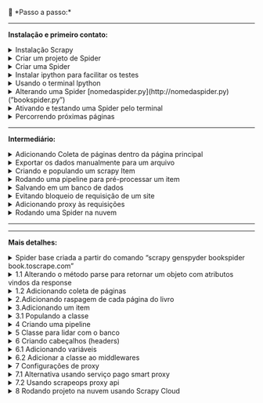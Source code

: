 <a name="readme-top"></a>
<aside>
👣 *Passo a passo:*

---
**Instalação e primeiro contato:**

<details>
<summary>Instalação Scrapy</summary>

  -  Criar um novo projeto com ambiente virtual
  -  Abrir terminal e instalar o Scrapy com o comando “pip install Scrapy”
</details>

<details>
<summary>Criar um projeto de Spider</summary>

-  Terminal: “scrapy startproject nomedoprojetoscraper”
</details>

<details>
<summary>Criar uma Spider</summary>

-  Navegar até a pasta “spiders” do projeto Scrapy criado
-  Terminal: “scrapy genspider spidername site.to.scrape.com”
</details>

<details>
<summary>Instalar ipython para facilitar os testes</summary>

-  Terminal: “pip install ipython”
-  No arquivo scrapy.cfg adicionar “SHELL= ipython” em baixo de default
</details>

<details>
<summary>Usando o terminal Ipython</summary>

-  Terminal: “scrapy shell” para ativar o terminal ipython
-  No terminal Ipython (chamaremos de ITerminal):  “fetch('https://books.toscrape.com/')”
-  ITerminal: “response” ← <200 https://books.toscrape.com/>
-  Selecionando um elemento Iterminal: “response.css('article.product_pod')”
-  Sair do ITerminal usando: “exit”

- Tipos de seleção Ipython:
  -  Salvar em uma variável: “books = response.css('article.product_pod')”
  -  Verificar tamanho da lista da variável: “len(books)”
  -  Obter um item da lista: “book = books[0]”
  -  Obter o texto de um elemento “a” dentro de um elemento “h3”: “book.css('h3 a::text').get()”
  -  Obter o texto de um elemento dentro de outro elemento pela Classe: “book.css('.product_price .price_color::text').get()”
  -  Obter o conteúdo de um atributo de um elemento: “book.css('h3 a').attrib['href']” ou “response.css('.next a::attr(href)').get()”
</details>

<details>
<summary>Alterando uma Spider [nomedaspider.py](http://nomedaspider.py) (”bookspider.py”)</summary>

-  Alterar o método parse que receberá a response igual ao ITerminal [1.1](#subsecao-1-1)
</details>

<details>
<summary>Ativando e testando uma Spider pelo terminal</summary>

-  Navegar até a pasta do projeto Scrapy, nesse caso bookscraper
-  Terminal: “scrapy crawl bookspider”  Nota: o item “'item_scraped_count': 20” referencia a quantidade de itens raspados.
</details>

<details>
<summary>Percorrendo próximas páginas</summary>

-  Encontrar o elemento responsável pelo link da próxima página, nesse caso, “response.css('.next a::attr(href)').get()”
-  Adicionar lógica para percorrer próximas páginas usando callback “yield response.follow(next_page_url, callback=self.parse)” [1.2](#subsecao-1-2)
</details>
</aside>

<aside>
  
---
**Intermediário:**

<details>
<summary>Adicionando Coleta de páginas dentro da página principal</summary>

- Adicionar coleta de cada url de uma página do livro
- Adicionar método para coletar informações de uma página usando callback “yield response.follow(book_url, callback=self.parse_book_page)” [2](#subsecao-2)
</details>

<details>
<summary>Exportar os dados manualmente para um arquivo</summary>

- Terminal: “scrapy crawl bookspider -O bookdata.csv” para criar em formato csv
- Terminal: “scrapy crawl bookspider -O bookdata.json” para criar em formato json
- Terminal: “scrapy crawl bookspider -o bookdata.json” para adicionar em formato json
</details>

<details>
<summary>Criando e populando um scrapy Item</summary>

- Criar uma classe para o item no arquivo items.py [3.](#subsecao-3)
- Popular a classe do livro [3.1](#subsecao-3-1)
</details>

<details>
<summary>Rodando uma pipeline para pré-processar um item</summary>

- Habilitar a spider no arquivo de configurações da spider “settings.py” descomentando o objeto ITEM_PIPELINES = {}
  Nota: Em “ITEM_PIPELINES = {"bookscraper.pipelines.BookscraperPipeline": 300, }” o número 300 representa a prioridade, onde, quanto menor o valor mais “cedo” a pipeline vai rodar.
- Alterar o método process_item do item no arquivo “pipelines.py” [4.](#subsecao-4)
</details>

<details>
<summary>Salvando em um banco de dados</summary>

- Podemos adicionar no arquivo de configurações da spider “settings.py” um objeto FEEDS = {'booksdata.json': {'format': 'json'}} para definir um formato padrão de saída quando rodarmos o comando “scrapy crawl bookspider” que é equivalente ao comando “scrapy crawl bookspider -O cleandata.json”
- Podemos também sobrescrever uma configuração do arquivo settings.py dentro do arquivo bookspider.py (arquivo referente à spider), basta adicionar  “custom_settings = { 'FEEDS': { 'booksdata.json': {'format': 'json'}, 'overwrite': True }}” ao código
- Baixar e instalar SQLITE.
- Adicionar uma classe no arquivo pipelines.py para lidar com o banco [5.](#subsecao-5)
- Adicionar um item no objeto ITEM_PIPELINES no arquivo settings.py com: "bookscraper.pipelines.SaveToSQLitePipeline": 400,"
</details>

<details>
<summary>Evitando bloqueio de requisição de um site</summary>

- Criar método para adicionar header ao request [6.](#subsecao-6)
- Adicionar variáveis que o método necessitar [6.1](#subsecao-6-1)
- Adicionar middleware ao arquivo settings.py [6.2](#subsecao-6-2)
</details>

<details>
<summary>Adicionando proxy às requisições</summary>

- Adicionar configuração de proxy ao arquivo settings.py [7.](#subsecao-7)
- Alternativa usando um serviço pago [7.1](#subsecao-7-1)
- Alternativa usando scrapeops proxy api [7.2](#subsecao-7-2)
</details>

<details>
<summary>Rodando uma Spider na nuvem </summary> 
    
Criando um projeto Scrapy Cloud [8](#subsecao-8)

---
- Criar uma conta em “[https://app.zyte.com](https://app.zyte.com/o/599648)”
- Ir até a aba Scrapy Cloud
- Criar um novo projeto clicando em “Start Project” 
- Em Scrapy Cloud, navegar no projeto criado
- Ir na sessão “SPIDERS/Code & Deploys”
- Clicar no botão “Deploy My code”

Dando deploy do seu projeto

---
- No terminal do seu projeto instalar o “shub” com o comando “pip install shub”
- Terminal: “shub login"
- Fornecer a chave de API após “API key: SUA-CHAVE-API”
- Executar Deploy com o comando “shub deploy PROJECT-ID”
- Aguardar execução do deploy e verificar no Dashboard

Rodando o projeto

---

- No menu de navegação do site do Scrapy Cloud, ir em “JOBS/Dashboard”
- Clicar em “Run”
- Selecionar a Spider que deseja rodar
- Clicar em “Run”

*Nota: Caso não seja importado automaticamente, adicionar ao arquivo “scrapinghub.yml” a linha de código “requirements_file: requirements.txt” para que seja mapeado o arquivo de requirements.txt do projeto.* [Ver tutorial](https://www.notion.so/Page-3-Scrapy-Project-4aa86e19a54c459c9b5d4465e564ea92?pvs=21)
</details>

</aside>


<aside>

---

---
**Mais detalhes:**
<details id="subsecao-1">
<summary>Spider base criada a partir do comando “scrapy genspyder bookspider book.toscrape.com”</summary>
   
   ```python

    import scrapy
    
    
    class BookspiderSpider(scrapy.Spider):
        name = "bookspider"
        allowed_domains = ["books.toscrape.com"]
        start_urls = ["https://books.toscrape.com"]
    
        def parse(self, response):
            pass
   ```

<p align="right">(<a href="#readme-top">Voltar ao topo</a>)</p>
</details>

<details id="subsecao-1-1">
<summary>1.1 Alterando o método parse para retornar um objeto com atributos vindos da response</summary>

  ```python
    import scrapy
    
    
    class BookspiderSpider(scrapy.Spider):
        name = "bookspider"
        allowed_domains = ["books.toscrape.com"]
        start_urls = ["https://books.toscrape.com"]
    
        def parse(self, response):
            pass
  ```

<p align="right">(<a href="#readme-top">Voltar ao topo</a>)</p>
</details>

<details id="subsecao-1-2">
<summary>1.2 Adicionando coleta de páginas</summary>

  ```python
  import scrapy
  
  
  class BookspiderSpider(scrapy.Spider):
      name = "bookspider"
      allowed_domains = ["books.toscrape.com"]
      start_urls = ["https://books.toscrape.com"]
  
      def parse(self, response):
          books = response.css('article.product_pod')
  
          for book in books:
              yield{
                  'name': book.css('h3 a::text').get(),
                  'price': book.css('div p.price_color::text').get(),
                  'url': book.css('h3 a').attrib['href']
              }
  
  		#------------------------------------------------------------------------------------------------
          next_page = response.css('.next a::attr(href)').get()
  
          if next_page is not None:
              if 'catalogue/' in next_page:
                  next_page_url = 'https://books.toscrape.com/' + next_page
              else:
                  next_page_url = 'https://books.toscrape.com/catalogue/' + next_page
              yield response.follow(next_page_url, callback=self.parse)
  ```

<p align="right">(<a href="#readme-top">Voltar ao topo</a>)</p>
</details>

<details id="subsecao-2">
<summary>2.Adicionando raspagem de cada página do livro</summary>

  ```python
    import scrapy
    
    
    class BookspiderSpider(scrapy.Spider):
        name = "bookspider"
        allowed_domains = ["books.toscrape.com"]
        start_urls = ["https://books.toscrape.com"]
    
        def parse(self, response):
            books = response.css('article.product_pod')
    
    #---------------------------------------Alterado-------------------------------------------------
            for book in books:
                book_relative_url = book.css('h3 a::attr(href)').get()
                if 'catalogue/' in book_relative_url:
                    book_url = 'https://books.toscrape.com/' + book_relative_url
                else:
                    book_url = 'https://books.toscrape.com/catalogue/' + book_relative_url
                yield response.follow(book_url, callback=self.parse_book_page)
    #------------------------------------------------------------------------------------------------
    
            next_page = response.css('.next a::attr(href)').get()
            if next_page is not None:
                if 'catalogue/' in next_page:
                    next_page_url = 'https://books.toscrape.com/' + next_page
                else:
                    next_page_url = 'https://books.toscrape.com/catalogue/' + next_page
                yield response.follow(next_page_url, callback=self.parse)
    
    #----------------------------------------Adicionado----------------------------------------------
        def parse_book_page(self, response):
            table_rows = response.css("table tr")
            yield {
                'url': response.url,
                'title': response.css('.product_main h1::text').get(),
                'product_type': table_rows[1].css('td ::text').get(),
                'price_excl_tax': table_rows[2].css('td ::text').get(),
                'price_excl_tax': table_rows[2].css('td ::text').get(),
                'tax': table_rows[4].css('td ::text').get(),
                'availability': table_rows[5].css('td ::text').get(),
                'num_reviews': table_rows[6].css('td ::text').get(),
                'stars' : response.css('p.star-rating::attr(class)').get(),
                'category': response.xpath("//ul[@class='breadcrumb']/li[@class='active']/preceding-sibling::li[1]/a/text()").get(),
                'description': response.xpath("//div[@id='product_description']/following-sibling::p/text()").get(),
                'price': response.css('p.price_color::text').get()
            }
    
    """
    	Nota: Em category e description foi usado Xpath
    	no caso de category foi pego o elemento irmão (de mesmo nivel) anterior ao elemento li de classe 'active'
    	no caso da description foi pego o elemento irmão (de mesmo nivel) posterior ao elemento div de cladesse 'product_description'
    """
  ```

<p align="right">(<a href="#readme-top">Voltar ao topo</a>)</p>
</details>

<details id="subsecao-3">
<summary>3.Adicionando um item</summary>
  
```py
    #items.py
    
    class BookItem(scrapy.Item):
        url = scrapy.Field()
        title = scrapy.Field()
        upc = scrapy.Field()
        product_type = scrapy.Field()
        price_excl_tax = scrapy.Field()
        price_incl_tax = scrapy.Field()
        tax = scrapy.Field()
        availability = scrapy.Field()
        num_reviews = scrapy.Field()
        stars = scrapy.Field()
        category = scrapy.Field()
        description = scrapy.Field()
        price = scrapy.Field()
```
> Nota: “É possível serializar um campo ou vários campos criando uma função e passando ela como parametro serializer.”

```py
    def serialize_price(value):
        return f'£ {str(value)}'
    
    
    class BookItem(scrapy.Item):
        url = scrapy.Field()
        title = scrapy.Field()
        upc = scrapy.Field()
        product_type = scrapy.Field()
        price_excl_tax = scrapy.Field()
        price_incl_tax = scrapy.Field()
        tax = scrapy.Field()
        availability = scrapy.Field()
        num_reviews = scrapy.Field()
        stars = scrapy.Field()
        category = scrapy.Field()
        description = scrapy.Field()
        price = scrapy.Field(serializer=serialize_price)
```

<p align="right">(<a href="#readme-top">Voltar ao topo</a>)</p>
</details>

<details id="subsecao-3-1">
<summary>3.1 Populando a classe</summary>

```py
    #bookspider.py
    
    import scrapy
    
    from bookscraper.items import BookItem
    
    
    class BookspiderSpider(scrapy.Spider):
        name = "bookspider"
        allowed_domains = ["books.toscrape.com"]
        start_urls = ["https://books.toscrape.com"]
    
        def parse(self, response):
            books = response.css('article.product_pod')
    
            for book in books:
                book_relative_url = book.css('h3 a::attr(href)').get()
                if 'catalogue/' in book_relative_url:
                    book_url = 'https://books.toscrape.com/' + book_relative_url
                else:
                    book_url = 'https://books.toscrape.com/catalogue/' + book_relative_url
                yield response.follow(book_url, callback=self.parse_book_page)
    
            next_page = response.css('.next a::attr(href)').get()
            if next_page is not None:
                if 'catalogue/' in next_page:
                    next_page_url = 'https://books.toscrape.com/' + next_page
                else:
                    next_page_url = 'https://books.toscrape.com/catalogue/' + next_page
                yield response.follow(next_page_url, callback=self.parse)
    
    #----------------------------Alterado---------------------------------------------
        def parse_book_page(self, response):
            table_rows = response.css("table tr")
            book_item = BookItem()
    
            book_item['url'] = response.url,
            book_item['title'] = response.css('.product_main h1::text').get(),
            book_item['upc'] = table_rows[0].css('td ::text').get(),
            book_item['product_type'] = table_rows[1].css('td ::text').get(),
            book_item['price_excl_tax'] = table_rows[2].css('td ::text').get(),
            book_item['price_incl_tax'] = table_rows[3].css('td ::text').get(),
            book_item['tax'] = table_rows[4].css('td ::text').get(),
            book_item['availability'] = table_rows[5].css('td ::text').get(),
            book_item['num_reviews'] = table_rows[6].css('td ::text').get(),
            book_item['stars'] = response.css('p.star-rating::attr(class)').get(),
            book_item['category'] = response.xpath("//ul[@class='breadcrumb']/li[@class='active']/preceding-sibling::li[1]/a/text()").get(),
            book_item['description'] = response.xpath("//div[@id='product_description']/following-sibling::p/text()").get(),
            book_item['price'] = response.css('p.price_color::text').get()
    
            yield book_item
```

<p align="right">(<a href="#readme-top">Voltar ao topo</a>)</p>
</details>

<details id="subsecao-4">
<summary>4 Criando uma pipeline</summary>

```py
    # Define your item pipelines here
    #
    # Don't forget to add your pipeline to the ITEM_PIPELINES setting
    # See: https://docs.scrapy.org/en/latest/topics/item-pipeline.html
    
    
    # useful for handling different item types with a single interface
    from itemadapter import ItemAdapter
    
    
    class BookscraperPipeline:
    
        def process_item(self, item, spider):adapter = ItemAdapter(item)
    
            # Strip all whitespaces from strings
            field_names = adapter.field_names()
    
            for field_name in field_names:
                if field_name != 'description':
                    value = adapter.get(field_name)
                    if isinstance(adapter[field_name], tuple):
                        adapter[field_name] = value[0].strip()
                    else:
                        adapter[field_name] = value.strip()
                else:
                    value = adapter.get(field_name)
                    adapter[field_name] = str(value[0])
    
            # Category & Product Type --> switch to lowercase
            lowercase_keys = ['category', 'product_type']
            for lowercase_key in lowercase_keys:
                value = adapter.get(lowercase_key)
                adapter[lowercase_key] = value.lower()
    
            # Price --> convert to float
            price_keys = ['price_excl_tax', 'price_incl_tax', 'tax', 'price']
            for price_key in price_keys:
                value = adapter.get(price_key)
                value = value.replace('£', '')
                adapter[price_key] = float(value)
    
            # Availability --> extract number of books in stock (removing strings)
            availability_string = adapter.get('availability')
            split_string_array = availability_string.split('(')
            if len(split_string_array) < 2:
                adapter['availability'] = 0
            else:
                availability_string = split_string_array[1].split(' ')
                adapter['availability'] = int(availability_string[0])
    
            # Reviews --> convert string to int
            num_reviews_string = adapter.get('num_reviews')
            adapter['num_reviews'] = int(num_reviews_string)
    
            # Stars --> covert text to number
            stars_string = adapter.get('stars')
            split_stars_array = stars_string.split(' ')
            stars_text_value = split_stars_array[1].lower()
            if stars_text_value == "zero":
                adapter['stars'] = 0
            elif stars_text_value == "one":
                adapter['stars'] = 1
            elif stars_text_value == "two":
                adapter['stars'] = 2
            elif stars_text_value == "three":
                adapter['stars'] = 3
            elif stars_text_value == "four":
                adapter['stars'] = 4
            elif stars_text_value == "five":
                adapter['stars'] = 5
    
            return item
```

<p align="right">(<a href="#readme-top">Voltar ao topo</a>)</p>
</details>

<details id="subsecao-5">
<summary>5 Classe para lidar com o banco</summary>
    
> Nota: Os metodos open_spider,  close_spider  e  process_item serão encontrados pelo scrapy e são executados automaticamente no devido tempo de vida da spider.

```py
    #pipelines.py
    
    class SaveToSQLitePipeline:
    
        def open_spider(self, spider):
            self.conn = sqlite3.connect('books.db')
            self.cur = self.conn.cursor()
            self.cur.execute("""
            CREATE TABLE IF NOT EXISTS books (
                id INTEGER PRIMARY KEY,
                url TEXT,
                title TEXT,
                upc TEXT,
                product_type TEXT,
                price_excl_tax REAL,
                price_incl_tax REAL,
                tax REAL,
                availability INTEGER,
                num_reviews INTEGER,
                stars REAL,
                category TEXT,
                description TEXT,
                price REAL
            );
            """)
    
        def close_spider(self, spider):
            self.conn.close()
    
        def process_item(self, item, spider):
            query = """
                INSERT INTO books (
                    url, title, upc, product_type, price_excl_tax, price_incl_tax,
                    tax, availability, num_reviews, stars, category, description, price
                )
                VALUES (?, ?, ?, ?, ?, ?, ?, ?, ?, ?, ?, ?, ?)
            """
    
            values = (
                item['url'],
                item['title'],
                item['upc'],
                item['product_type'],
                item['price_excl_tax'],
                item['price_incl_tax'],
                item['tax'],
                item['availability'],
                item['num_reviews'],
                item['stars'],
                item['category'],
                item['description'],
                item['price']
            )
    
            self.cur.execute(query, values)
            self.conn.commit()
            return item
```

<p align="right">(<a href="#readme-top">Voltar ao topo</a>)</p>
</details>

<details id="subsecao-6">
<summary>6 Criando cabeçalhos (headers)</summary>

```py
    #middlewares.py
    
    class ScrapeOpsFakeBrowserHeaderAgentMiddleware:
    
        @classmethod
        def from_crawler(cls, crawler):
            return cls(crawler.settings)
    
        def __init__(self, settings):
            self.scrapeops_api_key = settings.get('SCRAPEOPS_API_KEY')
            self.scrapeops_endpoint = settings.get('SCRAPEOPS_FAKE_BROWSER_HEADER_ENDPOINT')
            self.scrapeops_fake_browser_headers_active = settings.get('SCRAPEOPS_FAKE_BROWSER_HEADER_ENABLED')
            self.scrapeops_num_results = settings.get('SCRAPEOPS_NUM_RESULTS')
            self.headers_list = []
            self._get_headers_list()
            self._scrapeops_fake_browser_headers_enabled()
    
        def _get_headers_list(self):
            payload = {'api_key': self.scrapeops_api_key}
            if self.scrapeops_num_results is not None:
                payload['num_results'] = self.scrapeops_num_results
            response = requests.get(self.scrapeops_endpoint, params=urlencode(payload))
            json_response = response.json()
            self.headers_list = json_response.get('result', [])
    
        def _get_random_browser_header(self):
            random_index = randint(0, len(self.headers_list) - 1)
            return self.headers_list[random_index]
    
        def _scrapeops_fake_browser_headers_enabled(self):
            if self.scrapeops_api_key is None or self.scrapeops_api_key == '' or self.scrapeops_fake_browser_headers_active == False:
                self.scrapeops_fake_browser_headers_active = False
            else:
                self.scrapeops_fake_browser_headers_active = True
    
        def process_request(self, request, spider):
            random_browser_header = self._get_random_browser_header()
            request.headers['user-agent'] = random_browser_header['user-agent']
            request.headers['accept'] = random_browser_header['accept']
            request.headers['sec-ch-ua'] = random_browser_header['sec-ch-ua']
            request.headers['sec-ch-ua-mobile'] = random_browser_header['sec-ch-ua-mobile']
            request.headers['sec-ch-ua-platform'] = random_browser_header['sec-ch-ua-platform']
            request.headers['sec-fetch-site'] = random_browser_header['sec-fetch-site']
            request.headers['sec-fetch-mod'] = random_browser_header['sec-fetch-mod']
            request.headers['sec-fetch-user'] = random_browser_header['sec-fetch-user']
            request.headers['accept-encoding'] = random_browser_header['accept-encoding']
            request.headers['accept-language'] = random_browser_header['accept-language']
    
            print(random_browser_header)
```

<p align="right">(<a href="#readme-top">Voltar ao topo</a>)</p>
</details>

<details id="subsecao-6-1">
<summary>6.1 Adicionando variáveis</summary>

```py
    #settings.py
    
    SCRAPEOPS_API_KEY = 'a889d691-4e9a-4c25-a26b-a7faec67ebfe' #api-key-just-for-exampl;e
    
    # SCRAPEOPS_FAKE_USER_AGENT_ENDPOINT = 'https://headers.scrapeops.io/v1/user-agents'
    SCRAPEOPS_FAKE_BROWSER_HEADER_ENDPOINT = 'https://headers.scrapeops.io/v1/browser-headers'
    
    # SCRAPEOPS_FAKE_USER_AGENT_ENABLED = True
    SCRAPEOPS_FAKE_BROWSER_HEADER_ENABLED = True
    
    SCRAPEOPS_NUM_RESULTS = 50
```

<p align="right">(<a href="#readme-top">Voltar ao topo</a>)</p>
</details>

<details id="subsecao-6-2">
<summary>6.2 Adicionar a classe ao middlewares</summary>

```py
    #settings.py
    
    DOWNLOADER_MIDDLEWARES = {
       # "bookscraper_project.middlewares.BookscraperDownloaderMiddleware": 543,
       # 'bookscraper.middlewares.ScrapeOpsFakeUserAgentMiddleware': 400,
       'bookscraper.middlewares.ScrapeOpsFakeBrowserHeaderAgentMiddleware': 400,
    }
```

<p align="right">(<a href="#readme-top">Voltar ao topo</a>)</p>
</details>

<details id="subsecao-7">
<summary>7 Configurações de proxy</summary>

> Terminal:  “pip install scrapy-rotating-proxies”

Adicionar variáveis de ambiente


```py
    #settings.py
    
    ROTATING_PROXY_LIST = [
       '45.70.204.233:4145',
       '45.7.177.224:39867',
       '187.73.55.66:5678',
    ]
    
    DOWNLOADER_MIDDLEWARES = {
       # "bookscraper_project.middlewares.BookscraperDownloaderMiddleware": 543,
       # 'bookscraper.middlewares.ScrapeOpsFakeUserAgentMiddleware': 400,
       'bookscraper.middlewares.ScrapeOpsFakeBrowserHeaderAgentMiddleware': 400,
       'rotating_proxies.middlewares.RotatingProxyMiddleware': 610,
       'rotating_proxies.middlewares.BanDetectionMiddleware': 620,
    }
```
<p align="right">(<a href="#readme-top">Voltar ao topo</a>)</p>
</details>

<details id="subsecao-7-1">
<summary>7.1 Alternativa usando serviço pago smart proxy</summary>

Site: [https://dashboard.smartproxy.com](https://dashboard.smartproxy.com/login)

Tutorial: [freeCode](https://thepythonscrapyplaybook.com/freecodecamp-beginner-course/freecodecamp-scrapy-beginners-course-part-9-rotating-proxies/)

Depois de comprar um plano seguir os passos:

> Criar um usuario

![create_user](https://github.com/Lucas382/ScrapyTemplate/assets/44009909/7aea2b02-01da-4378-8dca-4f17c00a5206)

> Adicionar configurações

![add_configs](https://github.com/Lucas382/ScrapyTemplate/assets/44009909/5bbdbdb5-3be3-4ecd-b7f0-b0262af0069e)

> Obter o endpoint

![get_endpoints](https://github.com/Lucas382/ScrapyTemplate/assets/44009909/01ed0dec-f6f7-49a6-ae0e-5c497610483b)

> Criar uma classe para o proxy

![create_class_proxy](https://github.com/Lucas382/ScrapyTemplate/assets/44009909/76f1f1e3-e789-4a7f-9bbd-0e5700ae716b)
![create_class_proxy_2](https://github.com/Lucas382/ScrapyTemplate/assets/44009909/ca277335-814b-4585-a791-2aefacb1f64d)

> Adicionar variáveis de ambiente

![add_env_vars](https://github.com/Lucas382/ScrapyTemplate/assets/44009909/4c808bc8-35d5-4023-bdfc-b3ef30ca8698)

>Adicionar middleware

![add_middleware](https://github.com/Lucas382/ScrapyTemplate/assets/44009909/814f772e-e789-40d0-bf92-bcdde148ec4c)

<p align="right">(<a href="#readme-top">Voltar ao topo</a>)</p>
</details>

<details id="subsecao-7-2">
<summary>7.2 Usando scrapeops proxy api</summary>

> Terminal: “pip install scrapeops-scrapy-proxy-sdk”

Adicionar variável de ambiente
```py
    # settings.py
    
    SCRAPEOPS_API_KEY = 'YOUR_API_KEY'
    SCRAPEOPS_PROXY_ENABLED = True
    SCRAPEOPS_PROXY_SETTINGS = {'country': 'us'}
    
    DOWNLOADER_MIDDLEWARES = {
        'scrapeops_scrapy_proxy_sdk.scrapeops_scrapy_proxy_sdk.ScrapeOpsScrapyProxySdk': 725,
    }
```

Adicionar middleware para gerenciar as urls.

```py
    ## middlewares.py
    
    from urllib.parse import urlencode
    from scrapy import Request
    
    class ScrapeOpsProxyMiddleware:
    
        @classmethod
        def from_crawler(cls, crawler):
            return cls(crawler.settings)
    
        def __init__(self, settings):
            self.scrapeops_api_key = settings.get('SCRAPEOPS_API_KEY')
            self.scrapeops_endpoint = 'https://proxy.scrapeops.io/v1/?'
            self.scrapeops_proxy_active = settings.get('SCRAPEOPS_PROXY_ENABLED', False)
    				self.scrapeops_proxy_settings = {}
            self._clean_proxy_settings(settings.get('SCRAPEOPS_PROXY_SETTINGS'))
    
        @staticmethod
        def _replace_response_url(response):
            real_url = response.headers.get(
                'Sops-Final-Url', def_val=response.url)
            return response.replace(
                url=real_url.decode(response.headers.encoding))
        
        def _clean_proxy_settings(self, proxy_settings):
            if proxy_settings is not None:
                for key, value in proxy_settings.items():
                    clean_key = key.replace('sops_', '')
                    self.scrapeops_proxy_settings[clean_key] = value
        
        def _get_scrapeops_url(self, request):
            payload = {'api_key': self.scrapeops_api_key, 'url': request.url}
            
            ## Global Request Settings
            if self.scrapeops_proxy_settings is not None:
                for key, value in self.scrapeops_proxy_settings.items():
                    payload[key] = value
    
            ## Request Level Settings 
            for key, value in request.meta.items():
                if 'sops_' in key:
                    clean_key = key.replace('sops_', '')
                    payload[clean_key] = value
    
            proxy_url = self.scrapeops_endpoint + urlencode(payload)
            return proxy_url
    
        def _scrapeops_proxy_enabled(self):
            if self.scrapeops_api_key is None or self.scrapeops_api_key == '' or self.scrapeops_proxy_active == False:
                return False
            return True
        
        def process_request(self, request, spider):
            if self._scrapeops_proxy_enabled is False or self.scrapeops_endpoint in request.url:
                return None
            
            scrapeops_url = self._get_scrapeops_url(request)
            new_request = request.replace(
                cls=Request, url=scrapeops_url, meta=request.meta)
            return new_request
    
        def process_response(self, request, response, spider):
            new_response = self._replace_response_url(response)
            return new_response
```

Resultado:
![result](https://github.com/Lucas382/ScrapyTemplate/assets/44009909/e8121f43-6645-4184-a77f-5e60505cbc78)

<p align="right">(<a href="#readme-top">Voltar ao topo</a>)</p>   
</details>

<details id="subsecao-8">
<summary>8 Rodando projeto na nuvem usando Scrapy Cloud</summary>

>Criar uma conta em “https://app.zyte.com/account/login/?next=/o/599648/scrapycloud/discover”

![1](https://github.com/Lucas382/ScrapyTemplate/assets/44009909/f14d3352-e74f-44ec-8a8b-2214677a287b)

>no menu lateral navegar até scrapy Cloud

![2](https://github.com/Lucas382/ScrapyTemplate/assets/44009909/9478d467-0763-4379-a149-27742b2f1762)

>Clicar em start project

![3](https://github.com/Lucas382/ScrapyTemplate/assets/44009909/d34eaf9a-71b9-4f7c-8dcb-0b9283ccfe11)

>Dar um nome ao projeto

![6](https://github.com/Lucas382/ScrapyTemplate/assets/44009909/c382ebc5-e95b-4fda-8f77-b7146a582a1a)

>Navegar a pagina de Code & Deploy 1.0

![7](https://github.com/Lucas382/ScrapyTemplate/assets/44009909/0f8e21b3-3d58-48de-9c40-4d57b185a9cd)

>Navegar a pagina de Code & Deploy 1.1

![8](https://github.com/Lucas382/ScrapyTemplate/assets/44009909/fb7c767f-9f90-4c3d-91aa-32db42826555)

>Instalar shub no projeto (O projeto atual foi criado no Pycharm  então foi usado o próprio console do Pycharm)

![9](https://github.com/Lucas382/ScrapyTemplate/assets/44009909/25680d88-d3b6-4605-89b1-5cd735aee312)

>Logar no shub 1.0: digitar comando de login

![10](https://github.com/Lucas382/ScrapyTemplate/assets/44009909/c84f7e7c-e005-430d-b8e6-43beed645f2e)

>Logar no shub 1.1: Inserir chave API 

![11](https://github.com/Lucas382/ScrapyTemplate/assets/44009909/ba94fcc6-bcc0-4228-824d-de03c03f51e4)

![11 1](https://github.com/Lucas382/ScrapyTemplate/assets/44009909/5b144044-988d-488f-8ce7-d7d2bca436de)
>Executar Deploy do projeto para o shub

![12](https://github.com/Lucas382/ScrapyTemplate/assets/44009909/34e4c303-5417-45ef-9d11-033bfeb55b56)

>Aguardar o Deplyoy

![13](https://github.com/Lucas382/ScrapyTemplate/assets/44009909/5dc44f12-d4c8-4267-a09f-0977d543cb41)

>Sucesso!

![14](https://github.com/Lucas382/ScrapyTemplate/assets/44009909/cbd4e79b-aaaf-4d1b-8aac-b0fac2ddbf16)

>Inserir o nome da Spider e Clicar em Run

![15](https://github.com/Lucas382/ScrapyTemplate/assets/44009909/098243d2-58c8-4323-86ca-f819ff853570)

>Navegar até o Dashboard do projeto e clicar em Run

![16](https://github.com/Lucas382/ScrapyTemplate/assets/44009909/16a897ba-3124-4e45-a9db-d046f3f7ee99)

>Virificar conclusão na seção “Completed”

![17](https://github.com/Lucas382/ScrapyTemplate/assets/44009909/5eb27a5c-c670-4daa-8396-48a228990970)

>Acompanhar execução na seção “Running”

![18](https://github.com/Lucas382/ScrapyTemplate/assets/44009909/0433c7a6-77cb-4240-9b99-4e938e36344c)

>No caso atual ocorreram 4 erros, para investigar melhor clicaremos no numero logo abaixo da coluna “Errors”na tabela da seção “Completed”.

![19](https://github.com/Lucas382/ScrapyTemplate/assets/44009909/bdda0a79-8ee7-4395-a936-ebab225b7fed)

>Podemos investigar os erros na seguinte página, podendo expandir cada erro para ver o log do erro em específico. 

![20](https://github.com/Lucas382/ScrapyTemplate/assets/44009909/27b63610-61b0-479f-813d-34a5b4fd25ca)

>O erro é decorrido da falta do módulo “itemadapter” que utilizamos em uma classe dentro do arquivo pupelines.py para indicar um livro como um item

![21](https://github.com/Lucas382/ScrapyTemplate/assets/44009909/86bd34fb-16b4-4db0-9bcd-7379381b4e35)

>O erro em questão está ocorrendo pois no deploy do projeto não estamos indicando os requisitos que o projeto está utilizando. 
para isso criaremos um arquivo requirements.txt na raiz do nosso projeto e adicionaremos a versão do itemadapter que estamos utilizando

![22](https://github.com/Lucas382/ScrapyTemplate/assets/44009909/483d0c3a-37dd-46c2-a473-2dc2910eeb95)

>Em seguida no arquivo scrapinghub.yml adicionaremos a linha de código “requirements_file: requirements.txt” logo a baixo do id 
do projeto para indicar o caminho do nosso arquivo requirements.

![23](https://github.com/Lucas382/ScrapyTemplate/assets/44009909/24e31841-4d24-40f3-9c15-3bcad6007d66)

>Executaremos novamente o Deploy do projeto

![24](https://github.com/Lucas382/ScrapyTemplate/assets/44009909/07665c05-e8c2-4590-a629-582404c3c0e5)

>No site de gerenciamento de deploy iremos navegar até a seção de deploy para verificar o andamento do nosso deploy

![25](https://github.com/Lucas382/ScrapyTemplate/assets/44009909/1b72b23c-7a50-452d-bb9e-cc4593dd2180)

>Aguardaremos o progesso do deploy. Note que temos um numero 2 que indica que esse é o segundo deploy desse projeto.

![26](https://github.com/Lucas382/ScrapyTemplate/assets/44009909/b0070adf-edfc-4adb-a19e-f72bd6276be5)

>Indicação de sucesso do deploy.

![27](https://github.com/Lucas382/ScrapyTemplate/assets/44009909/cc63eeeb-722e-4211-a373-dcde04cb6197)

>Podemos clicar na seção que acabamos de  implantar(Deploy) e navegar até a aba “Requirements” para 
verificar que nosso requirements.txt foi implementado com sucesso! 

![28](https://github.com/Lucas382/ScrapyTemplate/assets/44009909/1ed4dd57-b921-4e67-95aa-63293c520394)

>Seguiremos os passos de execução da spider e se tudo correr bem teremos uma execução em andamento da
nossa spyder. caso contrario investigue os erros para resolver o problema.

![29](https://github.com/Lucas382/ScrapyTemplate/assets/44009909/a3464210-1c88-4e56-b367-22e4a941e4f7)

>Agora no Dashboard podemos ver que a spyder rodou com sucesso e tambem podemos ver a que falhou.

![30](https://github.com/Lucas382/ScrapyTemplate/assets/44009909/55232194-f55c-4ae6-b8e1-e9e0b3a67739)

>Clicando no numero do item podemos verificar os itens coletados.

![31](https://github.com/Lucas382/ScrapyTemplate/assets/44009909/3d15d95c-5dcc-491f-a8e4-75fc2fcd6a7d)

>Nessa parte também é possível baixar todos os itens em um formato desejado dentre os disponiveis.

![32](https://github.com/Lucas382/ScrapyTemplate/assets/44009909/7f2d948a-2dea-4f75-801d-2071c0388231)


<p align="right">(<a href="#readme-top">Voltar ao topo</a>)</p> 
</details>
<aside>
